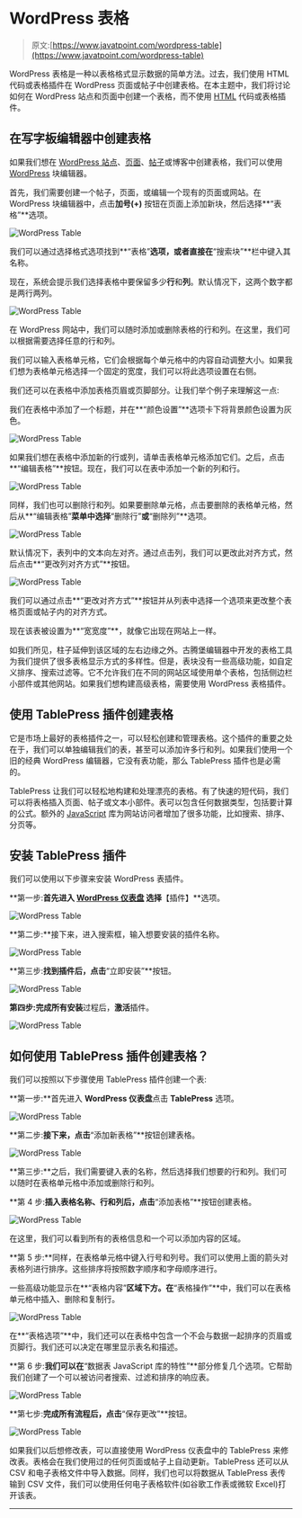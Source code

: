 # WordPress 表格

> 原文:[https://www.javatpoint.com/wordpress-table](https://www.javatpoint.com/wordpress-table)

WordPress 表格是一种以表格格式显示数据的简单方法。过去，我们使用 HTML 代码或表格插件在 WordPress 页面或帖子中创建表格。在本主题中，我们将讨论如何在 WordPress 站点和页面中创建一个表格，而不使用 [HTML](https://www.javatpoint.com/html-tutorial) 代码或表格插件。

## 在写字板编辑器中创建表格

如果我们想在 [WordPress 站点](https://www.javatpoint.com/how-to-create-wordpress-site)、[页面](https://www.javatpoint.com/wordpress-pages)、[帖子](https://www.javatpoint.com/wordpress-posts)或博客中创建表格，我们可以使用 [WordPress](https://www.javatpoint.com/wordpress-tutorial) 块编辑器。

首先，我们需要创建一个帖子，页面，或编辑一个现有的页面或网站。在 WordPress 块编辑器中，点击**加号(+)** 按钮在页面上添加新块，然后选择**“表格”**选项。

![WordPress Table](img/43342c232077151d2912c9af733b9592.png)

我们可以通过选择格式选项找到**“表格”**选项，或者直接在**“搜索块”**栏中键入其名称。

现在，系统会提示我们选择表格中要保留多少**行**和**列**。默认情况下，这两个数字都是两行两列。

![WordPress Table](img/51b7461967e9802c6ee230bf99804fb7.png)

在 WordPress 网站中，我们可以随时添加或删除表格的行和列。在这里，我们可以根据需要选择任意的行和列。

我们可以输入表格单元格，它们会根据每个单元格中的内容自动调整大小。如果我们想为表格单元格选择一个固定的宽度，我们可以将此选项设置在右侧。

我们还可以在表格中添加表格页眉或页脚部分。让我们举个例子来理解这一点:

我们在表格中添加了一个标题，并在**“颜色设置”**选项卡下将背景颜色设置为灰色。

![WordPress Table](img/21f608bef587e193c7277a4a9d33b43d.png)

如果我们想在表格中添加新的行或列，请单击表格单元格添加它们。之后，点击**“编辑表格”**按钮。现在，我们可以在表中添加一个新的列和行。

![WordPress Table](img/dcbf6eadf77397312d8f1fa06b712b96.png)

同样，我们也可以删除行和列。如果要删除单元格，点击要删除的表格单元格，然后从**“编辑表格”**菜单中选择**“删除行”**或**“删除列”**选项。

![WordPress Table](img/364c5b8c6af427c513d7a5e9f553bc1d.png)

默认情况下，表列中的文本向左对齐。通过点击列，我们可以更改此对齐方式，然后点击**“更改列对齐方式”**按钮。

![WordPress Table](img/eddb2293dcd2404a88e04934e768d2b1.png)

我们可以通过点击**“更改对齐方式”**按钮并从列表中选择一个选项来更改整个表格页面或帖子内的对齐方式。

现在该表被设置为**“宽宽度”**，就像它出现在网站上一样。

如我们所见，柱子延伸到该区域的左右边缘之外。古腾堡编辑器中开发的表格工具为我们提供了很多表格显示方式的多样性。但是，表块没有一些高级功能，如自定义排序、搜索过滤等。它不允许我们在不同的网站区域使用单个表格，包括侧边栏小部件或其他网站。如果我们想构建高级表格，需要使用 WordPress 表格插件。

## 使用 TablePress 插件创建表格

它是市场上最好的表格插件之一，可以轻松创建和管理表格。这个插件的重要之处在于，我们可以单独编辑我们的表，甚至可以添加许多行和列。如果我们使用一个旧的经典 WordPress 编辑器，它没有表功能，那么 TablePress 插件也是必需的。

TablePress 让我们可以轻松地构建和处理漂亮的表格。有了快速的短代码，我们可以将表格插入页面、帖子或文本小部件。表可以包含任何数据类型，包括要计算的公式。额外的 [JavaScript](https://www.javatpoint.com/javascript-tutorial) 库为网站访问者增加了很多功能，比如搜索、排序、分页等。

## 安装 TablePress 插件

我们可以使用以下步骤来安装 WordPress 表插件。

**第一步:**首先进入 **[WordPress 仪表盘](https://www.javatpoint.com/wordpress-dashboard)** 选择**【插件】**选项。

![WordPress Table](img/6ba31e852fa83ccde70735b5b122d913.png)

**第二步:**接下来，进入搜索框，输入想要安装的插件名称。

![WordPress Table](img/487dfa982ddaec4e52ddf9ac6e22415b.png)

**第三步:**找到插件后，点击**“立即安装”**按钮。

![WordPress Table](img/81ac9576021fc9d51fc2d6321d366fde.png)

**第四步:**完成所有**安装**过程后，**激活**插件。

![WordPress Table](img/565b84119665f5d29bff5444a0761901.png)

## 如何使用 TablePress 插件创建表格？

我们可以按照以下步骤使用 TablePress 插件创建一个表:

**第一步:**首先进入 **WordPress 仪表盘**点击 **TablePress** 选项。

![WordPress Table](img/5251f2b136fbe8217580e7654822950f.png)

**第二步:**接下来，点击**“添加新表格”**按钮创建表格。

![WordPress Table](img/1e7b449e2e940aa9cee14508a09ec125.png)

**第三步:**之后，我们需要键入表的名称，然后选择我们想要的行和列。我们可以随时在表格单元格中添加或删除行和列。

**第 4 步:**插入表格名称、行和列后，点击**“添加表格”**按钮创建表格。

![WordPress Table](img/add6ab92430c0524f0921a4d63035020.png)

在这里，我们可以看到所有的表格信息和一个可以添加内容的区域。

**第 5 步:**同样，在表格单元格中键入行号和列号。我们可以使用上面的箭头对表格列进行排序。这些排序将按照数字顺序和字母顺序进行。

一些高级功能显示在**“表格内容”**区域下方。在**“表格操作”**中，我们可以在表格单元格中插入、删除和复制行。

![WordPress Table](img/88d5dcf5146ee82f4824ab762b9eb64b.png)

在**“表格选项”**中，我们还可以在表格中包含一个不会与数据一起排序的页眉或页脚行。我们还可以决定在哪里显示表名和描述。

**第 6 步:**我们可以在**“数据表 JavaScript 库的特性”**部分修复几个选项。它帮助我们创建了一个可以被访问者搜索、过滤和排序的响应表。

![WordPress Table](img/95a706f3af3ea24c63d595e55bc3d56b.png)

**第七步:**完成所有流程后，点击**“保存更改”**按钮。

![WordPress Table](img/bb14dfc99d6214a37b7ae5b8473fb688.png)

如果我们以后想修改表，可以直接使用 WordPress 仪表盘中的 TablePress 来修改表。表格会在我们使用过的任何页面或帖子上自动更新。TablePress 还可以从 CSV 和电子表格文件中导入数据。同样，我们也可以将数据从 TablePress 表传输到 CSV 文件，我们可以使用任何电子表格软件(如谷歌工作表或微软 Excel)打开该表。

* * *